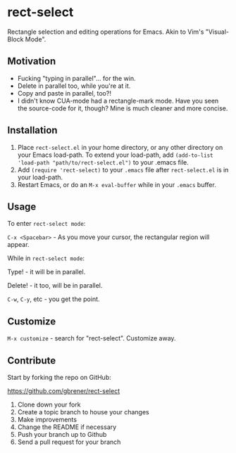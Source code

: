 rect-select
===========

Rectangle selection and editing operations for Emacs. Akin to Vim's "Visual-Block Mode".

## Motivation
* Fucking "typing in parallel"... for the win.
* Delete in parallel too, while you're at it.
* Copy and paste in parallel, too?!
* I didn't know CUA-mode had a rectangle-mark mode. Have you seen the source-code for it, though? Mine is much cleaner and more concise.

## Installation
1. Place `rect-select.el` in your home directory, or any other directory on your Emacs load-path. To extend your load-path, add `(add-to-list 'load-path "path/to/rect-select.el")` to your .emacs file.
1. Add `(require 'rect-select)` to your `.emacs` file after `rect-select.el` is in your load-path.
1. Restart Emacs, or do an `M-x eval-buffer` while in your `.emacs` buffer.

## Usage
To enter `rect-select mode`:

`C-x <Spacebar>` - As you move your cursor, the rectangular region will appear.

While in `rect-select mode`:

Type! - it will be in parallel.

Delete! - it too, will be in parallel.

`C-w`, `C-y`, etc - you get the point.

## Customize
`M-x customize` - search for "rect-select". Customize away.

## Contribute
Start by forking the repo on GitHub:

https://github.com/gbrener/rect-select

1. Clone down your fork
1. Create a topic branch to house your changes
1. Make improvements
1. Change the README if necessary
1. Push your branch up to Github
1. Send a pull request for your branch
